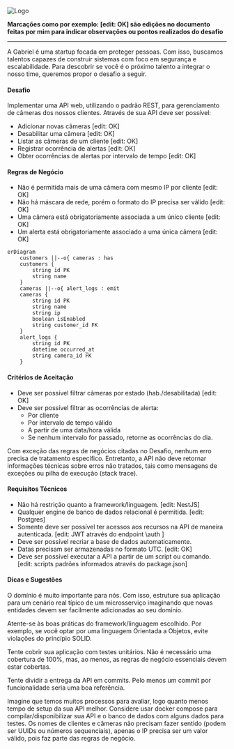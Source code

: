 
![Logo](gabriel_logo.png)

**Marcações como por exemplo: [edit: OK] são edições no documento feitas por mim para indicar observações ou pontos realizados do desafio** 
<hr/>
A Gabriel é uma startup focada em proteger pessoas. Com isso, buscamos talentos capazes de construir sistemas com foco em segurança e escalabilidade. Para descobrir se você é o próximo talento a integrar o nosso time, queremos propor o desafio a seguir.

#### Desafio

Implementar uma API web, utilizando o padrão REST, para gerenciamento de câmeras dos nossos clientes. Através de sua API deve ser possível:

- Adicionar novas câmeras [edit: OK]
- Desabilitar uma câmera [edit: OK]
- Listar as câmeras de um cliente [edit: OK]
- Registrar ocorrência de alertas [edit: OK]
- Obter ocorrências de alertas por intervalo de tempo [edit: OK]

#### Regras de Negócio

- Não é permitida mais de uma câmera com mesmo IP por cliente [edit: OK]
- Não há máscara de rede, porém o formato do IP precisa ser válido [edit: OK]
- Uma câmera está obrigatoriamente associada a um único cliente [edit: OK]
- Um alerta está obrigatoriamente associado a uma única câmera [edit: OK]


```mermaid
erDiagram
    customers ||--o{ cameras : has
    customers {
        string id PK
        string name
    }
    cameras ||--o{ alert_logs : emit
    cameras {
        string id PK 
        string name 
        string ip
        boolean isEnabled
        string customer_id FK
    }
    alert_logs {
        string id PK
        datetime occurred_at
        string camera_id FK
    }
```


#### Critérios de Aceitação

- Deve ser possível filtrar câmeras por estado (hab./desabilitada) [edit: OK]
- Deve ser possível filtrar as ocorrências de alerta: 
	- Por cliente
	- Por intervalo de tempo válido
	- A partir de uma data/hora válida
	- Se nenhum intervalo for passado, retorne as ocorrências do dia.

Com exceção das regras de negócios citadas no Desafio, nenhum erro precisa de tratamento específico. Entretanto, a API não deve retornar informações técnicas sobre erros não tratados, tais como mensagens de exceções ou pilha de execução (stack trace).


#### Requisitos Técnicos

- Não há restrição quanto a framework/linguagem. [edit: NestJS]
- Qualquer engine de banco de dados relacional é permitida. [edit: Postgres]
- Somente deve ser possível ter acessos aos recursos na API de maneira autenticada. [edit: JWT através do endpoint \auth ]
- Deve ser possível recriar a base de dados automaticamente.
- Datas precisam ser armazenadas no formato UTC. [edit: OK]
- Deve ser possível executar a API a partir de um script ou comando. [edit: scripts padrões informados através do package.json]


#### Dicas e Sugestões

O domínio é muito importante para nós. Com isso, estruture sua aplicação para um cenário real típico de um microsserviço imaginando que novas entidades devem ser facilmente adicionadas ao seu domínio.

Atente-se às boas práticas do framework/linguagem escolhido. Por exemplo, se você optar por uma linguagem Orientada a Objetos, evite violações do princípio SOLID. 

Tente cobrir sua aplicação com testes unitários. Não é necessário uma cobertura de 100%, mas, ao menos, as regras de negócio essenciais devem estar cobertas.

Tente dividir a entrega da API em commits. Pelo menos um commit por funcionalidade seria uma boa referência.

Imagine que temos muitos processos para avaliar, logo quanto menos tempo de setup da sua API melhor. Considere usar docker compose para compilar/disponibilizar sua API e o banco de dados com alguns dados para testes. Os nomes de clientes e câmeras não precisam fazer sentido (podem ser UUIDs ou números sequenciais), apenas o IP precisa ser um valor válido, pois faz parte das regras de negócio.

